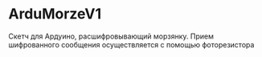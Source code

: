 # ArduMorzeV1
Скетч для Ардуино, расшифровывающий морзянку. Прием шифрованного сообщения осуществляется с помощью фоторезистора
